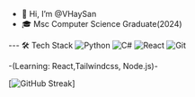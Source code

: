 - 👋 Hi, I’m @VHaySan
- 🎓 Msc Computer Science Graduate(2024)

--- 🛠️ Tech Stack
![Python](https://img.shields.io/badge/Python-3776AB?logo=python&logoColor=white)
![C#](https://img.shields.io/badge/C%23-239120?logo=c-sharp&logoColor=white)
![React](https://img.shields.io/badge/React-61DAFB?logo=react&logoColor=black)
![Git](https://img.shields.io/badge/Git-F05032?logo=git&logoColor=white)

-(Learning: React,Tailwindcss, Node.js)-


[![GitHub Streak](https://streak-stats.demolab.com?user=YOUR-USERNAME&theme=dark)]

<!---
VHaySan/VHaySan is a ✨ special ✨ repository because its `README.md` (this file) appears on your GitHub profile.
You can click the Preview link to take a look at your changes.
--->
